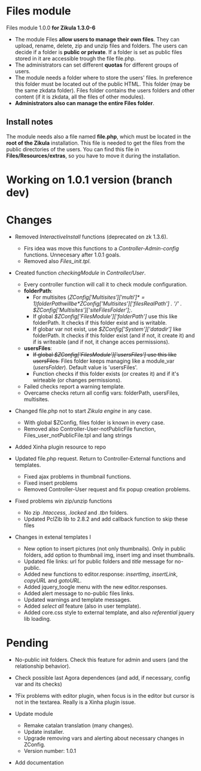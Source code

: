 Files module
============
Files module 1.0.0 **for Zikula 1.3.0-6**

  - The module Files **allow users to manage their own files**. They can upload, rename, delete, zip and unzip files and folders. The users can decide if a folder is **public or private**. If a folder is set as public files stored in it are accessible trough the file file.php.
  - The administrators can set different **quotas** for different groups of users.
  - The module needs a folder where to store the users' files. In preference this folder must be located out of the public HTML. This folder (may be the same zkdata folder). Files folder contains the users folders and other content (if it is zkdata, all the files of other modules).
  - **Administrators also can manage the entire Files folder**.

Install notes
-------------
The module needs also a file named **file.php**, which must be located in the **root of the Zikula** installation. This file is needed to get the files from the public directories of the users. You can find this file in **Files/Resources/extras**, so you have to move it during the installation.

Working on 1.0.1 version (**branch dev**)
=========================================

Changes
=======
  - Removed *InteractiveInstall* functions (deprecated on zk 1.3.6).
      - Firs idea was move this functions to a *Controller-Admin-config* functions. Unnecesary after 1.0.1 goals.
      - Removed also *Files_init.tpl*.

  - Created function *checkingModule* in *Controller/User*.
      - Every controller function will call it to check module configuration.
      - **folderPath**:
        - For multisites (*$ZConfig['Multisites']['multi']* = 1) folderPath will be *$ZConfig['Multisites']['filesRealPath'] . '/' . $ZConfig['Multisites']['siteFilesFolder'];*.
        - If global *$ZConfig['FilesModule']['folderPath']* use this like folderPath. It checks if this folder exist and is writable.
        - If globar var not exist, use *$ZConfig['System']['datadir']* like folderPath. It checks if this folder exist (and if not, it create it) and if is writeable (and if not, it change acces permissions).
      - **usersFiles**:
        - ~~If global *$ZConfig['FilesModule']['usersFiles']* use this like usersFiles.~~ Files folder keeps managing like a module_var (*usersFolder*). Default value is 'usersFiles'.
        - Function checks if this folder exists (or creates it) and if it's wirteable (or changes permissions).
      - Failed checks report a warning template.
      - Overcame checks return all config vars: folderPath, usersFiles, multisites.

  - Changed file.php not to start *Zikula engine* in any case.
      - With global $ZConfig, files folder is known in every case.
      - Removed also Controller-User-notPublicFile function, Files_user_notPublicFile.tpl and lang strings

  - Added Xinha plugin resource to repo

  - Updated file.php request. Return to Controller-External functions and templates.
      - Fixed ajax problems in thumbnail functions.
      - Fixed insert problems
      - Removed Controller-User request and fix popup creation problems.

  - Fixed problems win zip/unzip functions
     - No zip *.htaccess*, *.locked* and *.tbn* folders.
     - Updated PclZib lib to 2.8.2 and add callback function to skip these files

  - Changes in extenal templates I
      - New option to insert pictures (not only thumbnails). Only in public folders, add option to thumbnail img, insert img and inset thumbnails.
      - Updated file links: url for public folders and *title* message for no-public.
      - Added new functions to editor.response: *insertImg*, *insertLink*, *copyURL* and *gotoURL*.
      - Added jquery_toogle menu with the new editor.responses.
      - Added alert message to no-public files links.
      - Updated warnings and template messages.
      - Added *select all* feature (also in user template).
      - Added core.css style to external template, and also *referential* jquery lib loading.

Pending
=======

  - No-public init folders. Check this feature for admin and users (and the relationship behavior).

  - Check possible last Agora dependences (and add, if necessary, config var and its checks)

  - ?Fix problems with editor plugin, when focus is in the editor but cursor is not in the textarea. Really is a Xinha plugin issue.

  - Update module
      - Remake catalan translation (many changes).
      - Update installer.
      - Upgrade removing vars and alerting about necessary changes in ZConfig.
      - Version number: 1.0.1

  - Add documentation
